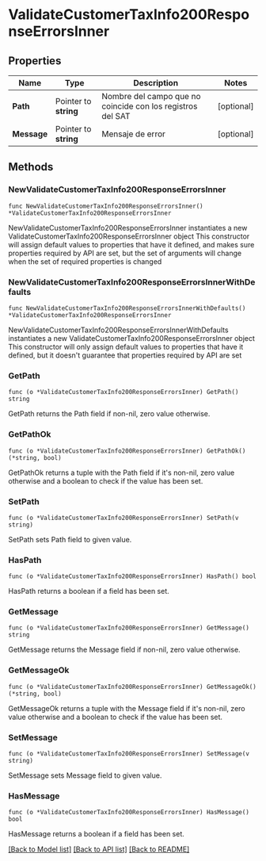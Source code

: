 # ValidateCustomerTaxInfo200ResponseErrorsInner

## Properties

Name | Type | Description | Notes
------------ | ------------- | ------------- | -------------
**Path** | Pointer to **string** | Nombre del campo que no coincide con los registros del SAT | [optional] 
**Message** | Pointer to **string** | Mensaje de error | [optional] 

## Methods

### NewValidateCustomerTaxInfo200ResponseErrorsInner

`func NewValidateCustomerTaxInfo200ResponseErrorsInner() *ValidateCustomerTaxInfo200ResponseErrorsInner`

NewValidateCustomerTaxInfo200ResponseErrorsInner instantiates a new ValidateCustomerTaxInfo200ResponseErrorsInner object
This constructor will assign default values to properties that have it defined,
and makes sure properties required by API are set, but the set of arguments
will change when the set of required properties is changed

### NewValidateCustomerTaxInfo200ResponseErrorsInnerWithDefaults

`func NewValidateCustomerTaxInfo200ResponseErrorsInnerWithDefaults() *ValidateCustomerTaxInfo200ResponseErrorsInner`

NewValidateCustomerTaxInfo200ResponseErrorsInnerWithDefaults instantiates a new ValidateCustomerTaxInfo200ResponseErrorsInner object
This constructor will only assign default values to properties that have it defined,
but it doesn't guarantee that properties required by API are set

### GetPath

`func (o *ValidateCustomerTaxInfo200ResponseErrorsInner) GetPath() string`

GetPath returns the Path field if non-nil, zero value otherwise.

### GetPathOk

`func (o *ValidateCustomerTaxInfo200ResponseErrorsInner) GetPathOk() (*string, bool)`

GetPathOk returns a tuple with the Path field if it's non-nil, zero value otherwise
and a boolean to check if the value has been set.

### SetPath

`func (o *ValidateCustomerTaxInfo200ResponseErrorsInner) SetPath(v string)`

SetPath sets Path field to given value.

### HasPath

`func (o *ValidateCustomerTaxInfo200ResponseErrorsInner) HasPath() bool`

HasPath returns a boolean if a field has been set.

### GetMessage

`func (o *ValidateCustomerTaxInfo200ResponseErrorsInner) GetMessage() string`

GetMessage returns the Message field if non-nil, zero value otherwise.

### GetMessageOk

`func (o *ValidateCustomerTaxInfo200ResponseErrorsInner) GetMessageOk() (*string, bool)`

GetMessageOk returns a tuple with the Message field if it's non-nil, zero value otherwise
and a boolean to check if the value has been set.

### SetMessage

`func (o *ValidateCustomerTaxInfo200ResponseErrorsInner) SetMessage(v string)`

SetMessage sets Message field to given value.

### HasMessage

`func (o *ValidateCustomerTaxInfo200ResponseErrorsInner) HasMessage() bool`

HasMessage returns a boolean if a field has been set.


[[Back to Model list]](../README.md#documentation-for-models) [[Back to API list]](../README.md#documentation-for-api-endpoints) [[Back to README]](../README.md)


